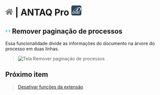 # [![Home](../img/home.png)](../) |  ANTAQ Pro ![Icone](../img/icon-32.png)

## ![ANTAQ Pro Remover paginação de processos](../img/icon-removerpaginacao.png) Remover paginação de processos

Essa funcionalidade divide as informações do documento na árvore do processo em duas linhas.

> ![Tela Remover paginação de processos](../img/tela-removerpaginacao.gif)  

## Próximo item

> [Desativar funções da extensão](../pages/DESATIVARFUNCOES.md)
